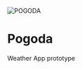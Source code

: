 ![POGODA](https://user-images.githubusercontent.com/81502611/112747582-96196a80-8fb6-11eb-80d4-fd623e5a2b1c.png)
# Pogoda
Weather App prototype
